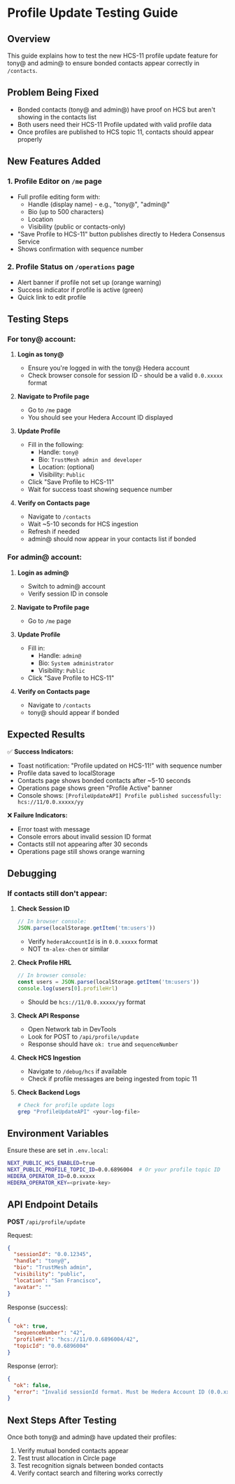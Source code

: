 # Profile Update Testing Guide

## Overview
This guide explains how to test the new HCS-11 profile update feature for tony@ and admin@ to ensure bonded contacts appear correctly in `/contacts`.

## Problem Being Fixed
- Bonded contacts (tony@ and admin@) have proof on HCS but aren't showing in the contacts list
- Both users need their HCS-11 Profile updated with valid profile data
- Once profiles are published to HCS topic 11, contacts should appear properly

## New Features Added

### 1. Profile Editor on `/me` page
- Full profile editing form with:
  - Handle (display name) - e.g., "tony@", "admin@"
  - Bio (up to 500 characters)
  - Location
  - Visibility (public or contacts-only)
- "Save Profile to HCS-11" button publishes directly to Hedera Consensus Service
- Shows confirmation with sequence number

### 2. Profile Status on `/operations` page
- Alert banner if profile not set up (orange warning)
- Success indicator if profile is active (green)
- Quick link to edit profile

## Testing Steps

### For tony@ account:

1. **Login as tony@**
   - Ensure you're logged in with the tony@ Hedera account
   - Check browser console for session ID - should be a valid `0.0.xxxxx` format

2. **Navigate to Profile page**
   - Go to `/me` page
   - You should see your Hedera Account ID displayed

3. **Update Profile**
   - Fill in the following:
     - Handle: `tony@`
     - Bio: `TrustMesh admin and developer`
     - Location: (optional)
     - Visibility: `Public`
   - Click "Save Profile to HCS-11"
   - Wait for success toast showing sequence number

4. **Verify on Contacts page**
   - Navigate to `/contacts`
   - Wait ~5-10 seconds for HCS ingestion
   - Refresh if needed
   - admin@ should now appear in your contacts list if bonded

### For admin@ account:

1. **Login as admin@**
   - Switch to admin@ account
   - Verify session ID in console

2. **Navigate to Profile page**
   - Go to `/me` page

3. **Update Profile**
   - Fill in:
     - Handle: `admin@`
     - Bio: `System administrator`
     - Visibility: `Public`
   - Click "Save Profile to HCS-11"

4. **Verify on Contacts page**
   - Navigate to `/contacts`
   - tony@ should appear if bonded

## Expected Results

✅ **Success Indicators:**
- Toast notification: "Profile updated on HCS-11!" with sequence number
- Profile data saved to localStorage
- Contacts page shows bonded contacts after ~5-10 seconds
- Operations page shows green "Profile Active" banner
- Console shows: `[ProfileUpdateAPI] Profile published successfully: hcs://11/0.0.xxxxx/yy`

❌ **Failure Indicators:**
- Error toast with message
- Console errors about invalid session ID format
- Contacts still not appearing after 30 seconds
- Operations page still shows orange warning

## Debugging

### If contacts still don't appear:

1. **Check Session ID**
   ```javascript
   // In browser console:
   JSON.parse(localStorage.getItem('tm:users'))
   ```
   - Verify `hederaAccountId` is in `0.0.xxxxx` format
   - NOT `tm-alex-chen` or similar

2. **Check Profile HRL**
   ```javascript
   // In browser console:
   const users = JSON.parse(localStorage.getItem('tm:users'))
   console.log(users[0].profileHrl)
   ```
   - Should be `hcs://11/0.0.xxxxx/yy` format

3. **Check API Response**
   - Open Network tab in DevTools
   - Look for POST to `/api/profile/update`
   - Response should have `ok: true` and `sequenceNumber`

4. **Check HCS Ingestion**
   - Navigate to `/debug/hcs` if available
   - Check if profile messages are being ingested from topic 11

5. **Check Backend Logs**
   ```bash
   # Check for profile update logs
   grep "ProfileUpdateAPI" <your-log-file>
   ```

## Environment Variables

Ensure these are set in `.env.local`:

```bash
NEXT_PUBLIC_HCS_ENABLED=true
NEXT_PUBLIC_PROFILE_TOPIC_ID=0.0.6896004  # Or your profile topic ID
HEDERA_OPERATOR_ID=0.0.xxxxx
HEDERA_OPERATOR_KEY=<private-key>
```

## API Endpoint Details

**POST** `/api/profile/update`

Request:
```json
{
  "sessionId": "0.0.12345",
  "handle": "tony@",
  "bio": "TrustMesh admin",
  "visibility": "public",
  "location": "San Francisco",
  "avatar": ""
}
```

Response (success):
```json
{
  "ok": true,
  "sequenceNumber": "42",
  "profileHrl": "hcs://11/0.0.6896004/42",
  "topicId": "0.0.6896004"
}
```

Response (error):
```json
{
  "ok": false,
  "error": "Invalid sessionId format. Must be Hedera Account ID (0.0.xxxxx)"
}
```

## Next Steps After Testing

Once both tony@ and admin@ have updated their profiles:
1. Verify mutual bonded contacts appear
2. Test trust allocation in Circle page
3. Test recognition signals between bonded contacts
4. Verify contact search and filtering works correctly
